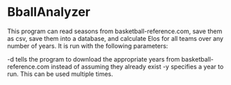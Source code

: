 BballAnalyzer
=============

This program can read seasons from basketball-reference.com, save them as csv, save them into a database, and calculate Elos for all teams over any number of years. It is run with the following parameters:

-d tells the program to download the appropriate years from basketball-reference.com instead of assuming they already exist
-y <year> specifies a year to run. This can be used multiple times.
